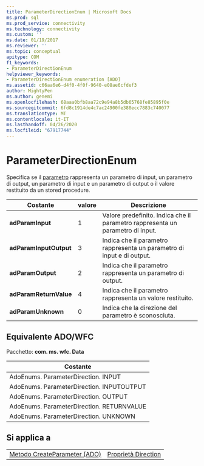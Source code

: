 ```yaml
---
title: ParameterDirectionEnum | Microsoft Docs
ms.prod: sql
ms.prod_service: connectivity
ms.technology: connectivity
ms.custom: ''
ms.date: 01/19/2017
ms.reviewer: ''
ms.topic: conceptual
apitype: COM
f1_keywords:
- ParameterDirectionEnum
helpviewer_keywords:
- ParameterDirectionEnum enumeration [ADO]
ms.assetid: c66aa6e6-d4f0-4f0f-9640-e08ae6cfdef3
author: MightyPen
ms.author: genemi
ms.openlocfilehash: 68aaa0bfb8aa72c9e94a8b5db65768fe85895f0e
ms.sourcegitcommit: 6fd8c1914de4c7ac24900fe388ecc7883c740077
ms.translationtype: MT
ms.contentlocale: it-IT
ms.lasthandoff: 04/26/2020
ms.locfileid: "67917744"
---
```

# <a name="parameterdirectionenum"></a>ParameterDirectionEnum
Specifica se il [parametro](../../../ado/reference/ado-api/parameter-object.md) rappresenta un parametro di input, un parametro di output, un parametro di input e un parametro di output o il valore restituito da un stored procedure.  
  
|Costante|valore|Descrizione|  
|--------------|-----------|-----------------|  
|**adParamInput**|1|Valore predefinito. Indica che il parametro rappresenta un parametro di input.|  
|**adParamInputOutput**|3|Indica che il parametro rappresenta un parametro di input e di output.|  
|**adParamOutput**|2|Indica che il parametro rappresenta un parametro di output.|  
|**adParamReturnValue**|4|Indica che il parametro rappresenta un valore restituito.|  
|**adParamUnknown**|0|Indica che la direzione del parametro è sconosciuta.|  
  
## <a name="adowfc-equivalent"></a>Equivalente ADO/WFC  
 Pacchetto: **com. ms. wfc. Data**  
  
|Costante|  
|--------------|  
|AdoEnums. ParameterDirection. INPUT|  
|AdoEnums. ParameterDirection. INPUTOUTPUT|  
|AdoEnums. ParameterDirection. OUTPUT|  
|AdoEnums. ParameterDirection. RETURNVALUE|  
|AdoEnums. ParameterDirection. UNKNOWN|  
  
## <a name="applies-to"></a>Si applica a  
  
|||  
|-|-|  
|[Metodo CreateParameter (ADO)](../../../ado/reference/ado-api/createparameter-method-ado.md)|[Proprietà Direction](../../../ado/reference/ado-api/direction-property.md)|
